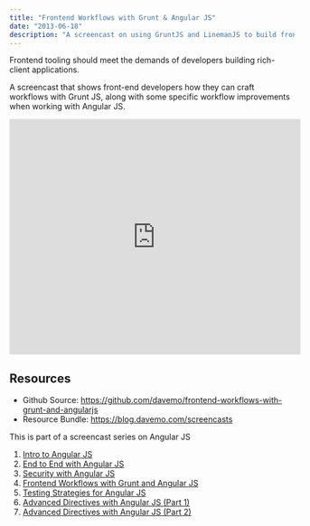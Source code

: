 ```yaml
---
title: "Frontend Workflows with Grunt & Angular JS"
date: "2013-06-18"
description: "A screencast on using GruntJS and LinemanJS to build frontend tooling workflows for AngularJS applications."
---
```


<aside class="tldr">
Frontend tooling should meet the demands of developers building rich-client applications.
</aside>

A screencast that shows front-end developers how they can craft workflows with Grunt JS, along with some specific workflow improvements when working with Angular JS.

<iframe src="https://www.youtube.com/embed/fSAgFxjFSqY?wmode=transparent" allowfullscreen frameborder="0" height="417" width="515"></iframe>

## Resources

- Github Source: https://github.com/davemo/frontend-workflows-with-grunt-and-angularjs
- Resource Bundle: https://blog.davemo.com/screencasts

This is part of a screencast series on Angular JS

1. [Intro to Angular JS](http://www.youtube.com/watch?v=8ILQOFAgaXE)
1. [End to End with Angular JS](http://www.youtube.com/watch?v=hqAyiqUs93c)
1. [Security with Angular JS](http://www.youtube.com/watch?v=18ifoT-Id54)
1. [Frontend Workflows with Grunt and Angular JS](http://www.youtube.com/watch?v=fSAgFxjFSqY)
1. [Testing Strategies for Angular JS](https://www.youtube.com/watch?v=UYVcY9EJcRs)
1. [Advanced Directives with Angular JS (Part 1)](https://www.youtube.com/watch?v=Ty8XcASK9js)
1. [Advanced Directives with Angular JS (Part 2)](https://www.youtube.com/watch?v=4zG8SfucUzg)

